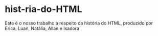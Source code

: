 # hist-ria-do-HTML
Este é o nosso trabalho a respeito da história do HTML, produzido por Erica, Luan, Natália, Allan e Isadora
